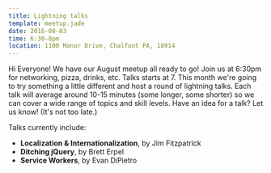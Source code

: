 ```yaml
---
title: Lightning talks
template: meetup.jade
date: 2016-08-03
time: 6:30-8pm
location: 1100 Manor Drive, Chalfont PA, 18914
---
```


Hi Everyone! We have our August meetup all ready to go! Join us at 6:30pm for
networking, pizza, drinks, etc. Talks starts at 7. This month we're going to
try something a little different and host a round of lightning talks.  Each
talk will average around 10-15 minutes (some longer, some shorter) so we can
cover a wide range of topics and skill levels.  Have an idea for a talk? Let us
know! (It's not too late.)

Talks currently include:
- __Localization & Internationalization__, by Jim Fitzpatrick
- __Ditching jQuery__, by Brett Erpel
- __Service Workers__, by Evan DiPietro
